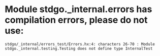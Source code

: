 # Module stdgo._internal.errors has compilation errors, please do not use:
```
stdgo/_internal/errors_test/Errors.hx:4: characters 26-70 : Module stdgo._internal.testing.Testing does not define type InternalTest

```

